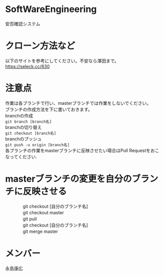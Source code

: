 # SoftWareEngineering
安否確認システム  
# クローン方法など  
以下のサイトを参考にしてください。不安なら澤田まで。  
<https://seleck.cc/630>
# 注意点
作業は各ブランチで行い、masterブランチでは作業をしないでください。  
ブランチの作成方法を下に書いておきます。  
branchの作成  
`git branch [branch名]`  
branchの切り替え  
`git checkout [branch名]`  
branchのプッシュ  
`git push -u origin [branch名]`  
各ブランチの作業をmasterブランチに反映させたい場合はPull Requestをおこなってください.  
# masterブランチの変更を自分のブランチに反映させる
　　　　git checkout [自分のブランチ名]  
　　　　git checkout master  
　　　　git pull  
　　　　git checkout [自分のブランチ名]  
　　　　git merge master  
# メンバー
永島康広
